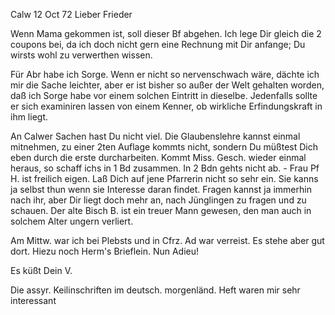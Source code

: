  Calw 12 Oct 72
Lieber Frieder

Wenn Mama gekommen ist, soll dieser Bf abgehen. Ich lege Dir gleich die 2 coupons bei, da ich doch nicht gern eine Rechnung mit Dir anfange; Du wirsts wohl zu verwerthen wissen.

Für Abr habe ich Sorge. Wenn er nicht so nervenschwach wäre, dächte ich mir die Sache leichter, aber er ist bisher so außer der Welt gehalten worden, daß ich Sorge habe vor einem solchen Eintritt in dieselbe. Jedenfalls sollte er sich examiniren lassen von einem Kenner, ob wirkliche Erfindungskraft in ihm liegt.

An Calwer Sachen hast Du nicht viel. Die Glaubenslehre kannst einmal mitnehmen, zu einer 2ten Auflage kommts nicht, sondern Du müßtest Dich eben durch die erste durcharbeiten. Kommt Miss. Gesch. wieder einmal heraus, so schaff ichs in 1 Bd zusammen. In 2 Bdn gehts nicht ab. - Frau Pf H. ist freilich eigen. Laß Dich auf jene Pfarrerin nicht so sehr ein. Sie kanns ja selbst thun wenn sie Interesse daran findet. Fragen kannst ja immerhin nach ihr, aber Dir liegt doch mehr an, nach Jünglingen zu fragen und zu schauen. 
Der alte Bisch B. ist ein treuer Mann gewesen, den man auch in solchem Alter ungern verliert.

Am Mittw. war ich bei Plebsts und in Cfrz. Ad war verreist. Es stehe aber gut dort. Hiezu noch Herm's Brieflein. Nun Adieu!

 Es küßt Dein V.

Die assyr. Keilinschriften im deutsch. morgenländ. Heft waren mir sehr interessant
